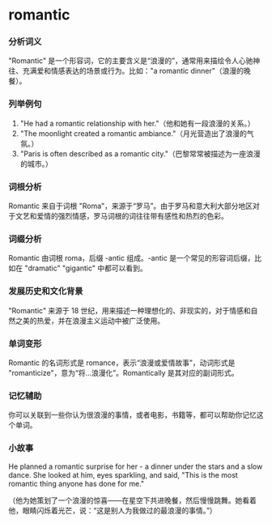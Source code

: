 # romantic

### 分析词义

  

"Romantic" 是一个形容词，它的主要含义是“浪漫的”，通常用来描绘令人心驰神往、充满爱和情感表达的场景或行为。比如："a romantic dinner"（浪漫的晚餐）。

  

### 列举例句

  

1.  "He had a romantic relationship with her."（他和她有一段浪漫的关系。）
2.  "The moonlight created a romantic ambiance."（月光营造出了浪漫的气氛。）
3.  "Paris is often described as a romantic city."（巴黎常常被描述为一座浪漫的城市。）

  

### 词根分析

  

Romantic 来自于词根 "Roma"，来源于“罗马”。由于罗马和意大利大部分地区对于文艺和爱情的强烈情感，罗马词根的词往往带有感性和热烈的色彩。

  

### 词缀分析

  

Romantic 由词根 roma，后缀 -antic 组成。-antic 是一个常见的形容词后缀，比如在 "dramatic" "gigantic" 中都可以看到。

  

### 发展历史和文化背景

  

"Romantic" 来源于 18 世纪，用来描述一种理想化的、非现实的，对于情感和自然之美的热爱，并在浪漫主义运动中被广泛使用。

  

### 单词变形

  

Romantic 的名词形式是 romance，表示“浪漫或爱情故事”，动词形式是 "romanticize"，意为“将…浪漫化”。Romantically 是其对应的副词形式。

  

### 记忆辅助

  

你可以关联到一些你认为很浪漫的事情，或者电影，书籍等，都可以帮助你记忆这个单词。

  

### 小故事

  

He planned a romantic surprise for her - a dinner under the stars and a slow dance. She looked at him, eyes sparkling, and said, "This is the most romantic thing anyone has done for me."

  

（他为她策划了一个浪漫的惊喜——在星空下共进晚餐，然后慢慢跳舞。她看着他，眼睛闪烁着光芒，说：“这是别人为我做过的最浪漫的事情。”）
